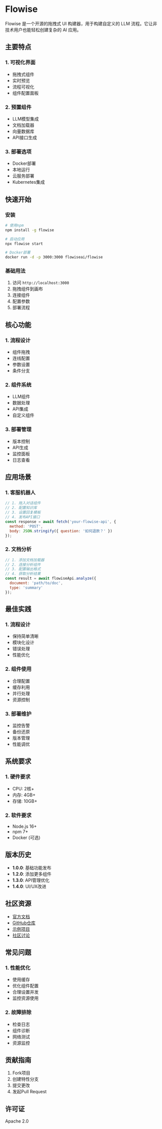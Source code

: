 # Flowise

Flowise 是一个开源的拖拽式 UI 构建器，用于构建自定义的 LLM 流程。它让非技术用户也能轻松创建复杂的 AI 应用。

## 主要特点

### 1. 可视化界面
- 拖拽式组件
- 实时预览
- 流程可视化
- 组件配置面板

### 2. 预置组件
- LLM模型集成
- 文档加载器
- 向量数据库
- API接口生成

### 3. 部署选项
- Docker部署
- 本地运行
- 云服务部署
- Kubernetes集成

## 快速开始

### 安装
```bash
# 使用npm
npm install -g flowise

# 启动应用
npx flowise start

# Docker部署
docker run -d -p 3000:3000 flowiseai/flowise
```

### 基础用法
1. 访问 `http://localhost:3000`
2. 拖拽组件到画布
3. 连接组件
4. 配置参数
5. 部署流程

## 核心功能

### 1. 流程设计
- 组件拖拽
- 连线配置
- 参数设置
- 条件分支

### 2. 组件系统
- LLM组件
- 数据处理
- API集成
- 自定义组件

### 3. 部署管理
- 版本控制
- API生成
- 监控面板
- 日志查看

## 应用场景

### 1. 客服机器人
```javascript
// 1. 拖入对话组件
// 2. 配置知识库
// 3. 设置回复模板
// 4. 发布API接口
const response = await fetch('your-flowise-api', {
  method: 'POST',
  body: JSON.stringify({ question: '如何退款？' })
});
```

### 2. 文档分析
```javascript
// 1. 添加文档加载器
// 2. 连接分析组件
// 3. 配置输出格式
// 4. 获取分析结果
const result = await flowiseApi.analyze({
  document: 'path/to/doc',
  type: 'summary'
});
```

## 最佳实践

### 1. 流程设计
- 保持简单清晰
- 模块化设计
- 错误处理
- 性能优化

### 2. 组件使用
- 合理配置
- 缓存利用
- 并行处理
- 资源控制

### 3. 部署维护
- 监控告警
- 备份还原
- 版本管理
- 性能调优

## 系统要求

### 1. 硬件要求
- CPU: 2核+
- 内存: 4GB+
- 存储: 10GB+

### 2. 软件要求
- Node.js 16+
- npm 7+
- Docker (可选)

## 版本历史

- **1.0.0**: 基础功能发布
- **1.2.0**: 添加更多组件
- **1.3.0**: API管理优化
- **1.4.0**: UI/UX改进

## 社区资源

- [官方文档](https://flowiseai.com/)
- [GitHub仓库](https://github.com/FlowiseAI/Flowise)
- [示例项目](https://github.com/FlowiseAI/Flowise/tree/main/examples)
- [社区讨论](https://github.com/FlowiseAI/Flowise/discussions)

## 常见问题

### 1. 性能优化
- 使用缓存
- 优化组件配置
- 合理设置并发
- 监控资源使用

### 2. 故障排除
- 检查日志
- 组件诊断
- 网络测试
- 资源监控

## 贡献指南

1. Fork项目
2. 创建特性分支
3. 提交更改
4. 发起Pull Request

## 许可证

Apache 2.0 